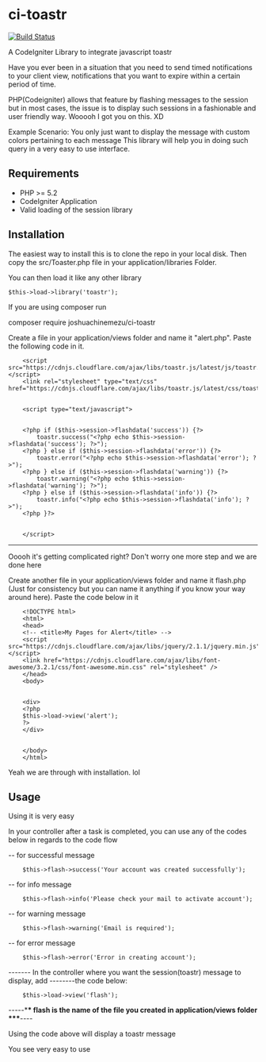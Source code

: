 # ci-toastr

[![Build Status](https://travis-ci.org/joshuachinemezu/ci-toastr.svg?branch=master)](https://travis-ci.org/joshuachinemezu/ci-toastr)

A CodeIgniter Library to integrate javascript toastr

Have you ever been in a situation that you need to send timed notifications to your client view, notifications that you want to expire within a certain period of time.

PHP(Codeigniter) allows that feature by flashing messages to the session but in most cases, the issue is to display such sessions in a fashionable and user friendly way. Wooooh I got you on this. XD

Example Scenario:
You only just want to display the message with custom colors pertaining to each message
This library will help you in doing such query in a very easy to use interface.

## Requirements

- PHP >= 5.2
- CodeIgniter Application
- Valid loading of the session library

## Installation

The easiest way to install this is to clone the repo in your local disk.
Then copy the src/Toaster.php file in your application/libraries Folder.

You can then load it like any other library

    $this->load->library('toastr');

If you are using composer run

composer require joshuachinemezu/ci-toastr

Create a file in your application/views folder and name it "alert.php". Paste the following code in it.

        <script src="https://cdnjs.cloudflare.com/ajax/libs/toastr.js/latest/js/toastr.min.js"></script>
        <link rel="stylesheet" type="text/css" href="https://cdnjs.cloudflare.com/ajax/libs/toastr.js/latest/css/toastr.min.css">


        <script type="text/javascript">


        <?php if ($this->session->flashdata('success')) {?>
            toastr.success("<?php echo $this->session->flashdata('success'); ?>");
        <?php } else if ($this->session->flashdata('error')) {?>
            toastr.error("<?php echo $this->session->flashdata('error'); ?>");
        <?php } else if ($this->session->flashdata('warning')) {?>
            toastr.warning("<?php echo $this->session->flashdata('warning'); ?>");
        <?php } else if ($this->session->flashdata('info')) {?>
            toastr.info("<?php echo $this->session->flashdata('info'); ?>");
        <?php }?>


        </script>

---

Ooooh it's getting complicated right? Don't worry one more step and we are done here

Create another file in your application/views folder and name it flash.php (Just for consistency but you can name it anything if you know your way around here). Paste the code below in it

        <!DOCTYPE html>
        <html>
        <head>
        <!-- <title>My Pages for Alert</title> -->
        <script src="https://cdnjs.cloudflare.com/ajax/libs/jquery/2.1.1/jquery.min.js"></script>
        <link href="https://cdnjs.cloudflare.com/ajax/libs/font-awesome/3.2.1/css/font-awesome.min.css" rel="stylesheet" />
        </head>
        <body>


        <div>
        <?php
        $this->load->view('alert');
        ?>
        </div>


        </body>
        </html>

Yeah we are through with installation. lol

## Usage

Using it is very easy

In your controller after a task is completed, you can use any of the codes below in regards to the code flow

-- for successful message

        $this->flash->success('Your account was created successfully');

-- for info message

        $this->flash->info('Please check your mail to activate account');

-- for warning message

        $this->flash->warning('Email is required');

-- for error message

        $this->flash->error('Error in creating account');

------- In the controller where you want the session(toastr) message to display, add
--------the code below:

        $this->load->view('flash');

-----\***\* flash is the name of the file you created in application/views folder \*\*\***----

Using the code above will display a toastr message

You see very easy to use
